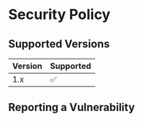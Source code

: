 # Security Policy

## Supported Versions

| Version | Supported          |
| ------- | ------------------ |
| 1.x     | :white_check_mark: |


## Reporting a Vulnerability

